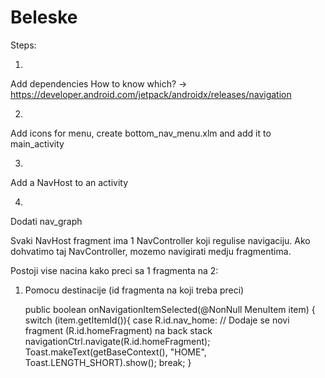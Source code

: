 # Beleske

Steps:

1)
Add dependencies
How to know which? -> https://developer.android.com/jetpack/androidx/releases/navigation

2)
Add icons for menu, create bottom_nav_menu.xlm and add it to main_activity


3)
Add a NavHost to an activity

4)
Dodati nav_graph

Svaki NavHost fragment ima 1 NavController koji regulise navigaciju.
Ako dohvatimo taj NavController, mozemo navigirati medju fragmentima.

Postoji vise nacina kako preci sa 1 fragmenta na 2:

1) Pomocu destinacije (id fragmenta na koji treba preci) 

	public boolean onNavigationItemSelected(@NonNull MenuItem item) {
		switch (item.getItemId()){
		    case R.id.nav_home:
		        // Dodaje se novi fragment (R.id.homeFragment) na back stack
		        navigationCtrl.navigate(R.id.homeFragment);
		        Toast.makeText(getBaseContext(), "HOME", Toast.LENGTH_SHORT).show();
		        break;
	}
